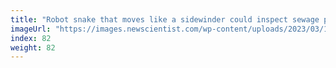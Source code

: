 ```yaml
---
title: "Robot snake that moves like a sidewinder could inspect sewage pipes"
imageUrl: "https://images.newscientist.com/wp-content/uploads/2023/03/14114447/sidewinding.gif?width=600"
index: 82
weight: 82
---
```

